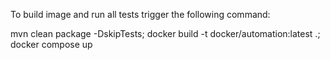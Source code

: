 To build image and run all tests trigger the following command:

mvn clean package -DskipTests; docker build -t docker/automation:latest .; docker compose up
